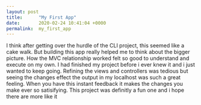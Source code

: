 ```yaml
---
layout: post
title:      "My First App"
date:       2020-02-24 10:41:04 +0000
permalink:  my_first_app
---
```



I think after getting over the hurdle of the CLI project, this seemed like a cake walk. But building this app really helped me to think about the bigger picture. How the MVC relationship worked felt so good to understand and execute on my own. I had finished my project before i ever knew it and i just wanted to keep going. Refining the views and controllers was tedious but seeing the changes effect the output in my localhost was such a great feeling. When you have this instant feedback it makes the changes you make ever so satisifying. This project was definitly a fun one and i hope there are more like it
